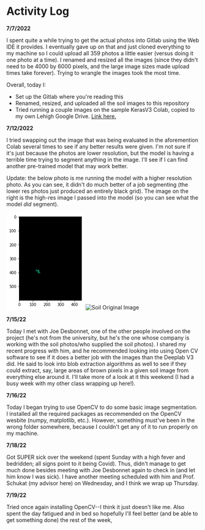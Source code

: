 # Activity Log

**7/7/2022**

I spent quite a while trying to get the actual photos into Gitlab using the Web IDE it provides. I eventually gave up on that and just cloned everything to my machine so I could upload all 359 photos a little easier (versus doing it one photo at a time). I renamed and resized all the images (since they didn't need to be 4000 by 6000 pixels, and the large image sizes made upload times take forever). Trying to wrangle the images took the most time. 

Overall, today I:
* Set up the Gitlab where you're reading this
* Renamed, resized, and uploaded all the soil images to this repository
* Tried running a couple images on the sample KerasV3 Colab, copied to my own Lehigh Google Drive. [Link here.](https://colab.research.google.com/drive/16e8fGO9hrRz9-6FhqvkHh6l8k6CMg4QZ?usp=sharing)


**7/12/2022**

I tried swapping out the image that was being evaluated in the aforemention Colab several times to see if any better results were given. I'm not sure if it's just because the photos are lower resolution, but the model is having a terrible time trying to segment anything in the image. I'll see if I can find another pre-trained model that may work better.

Update: the below photo is me running the model with a higher resolution photo. As you can see, it didn't do much better of a job segmenting (the lower res photos just produced an entirely black grid). The image on the right is the high-res image I passed into the model (so you can see what the model *did* segment).

![Soil High Res Test](deeplab_v3_highres_soil_example.png "High Res Test")
![Soil Original Image](https://gitlab.com/aer224/summer-2022-soil/-/raw/main/Soil%20Photos/soil_photo%20(1).jpg "High Res Original")


**7/15/22**

Today I met with Joe Desbonnet, one of the other people involved on the project (he's not from the university, but he's the one whose company is working with the soil photos/who supplied the soil photos). I shared my recent progress with him, and he recommended looking into using Open CV software to see if it does a better job with the images than the Deeplab V3 did. He said to look into blob extraction algorithms as well to see if they could extract, say, large areas of brown pixels in a given soil image from everything else around it. I'll take more of a look at it this weekend (I had a busy week with my other class wrapping up here!).


**7/16/22**

Today I began trying to use OpenCV to do some basic image segmentation. I installed all the required packages as recommended on the OpenCV wesbite (numpy, matplotlib, etc.). However, something must've been in the wrong folder somewhere, because I couldn't get any of it to run properly on my machine.

**7/18/22**

Got SUPER sick over the weekend (spent Sunday with a high fever and bedridden; all signs point to it being Covid). Thus, didn't manage to get much done besides meeting with Joe Desbonnet again to check in (and let him know I was sick). I have another meeting scheduled with him and Prof. Schukat (my advisor here) on Wednesday, and I think we wrap up Thursday.

**7/19/22**

Tried once again installing OpenCV--I think it just doesn't like me. Also spent the day fatigued and in bed so hopefully I'll feel better (and be able to get something done) the rest of the week,